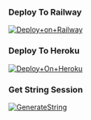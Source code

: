 

### Deploy To Railway

[![Deploy+on+Railway](https://railway.app/button.svg)](https://railway.app/new/template?template=https://github.com/AbhimanyuLogs/AlishaMusic&envs=API_ID,API_HASH,BOT_TOKEN,STRING_SESSION)


### Deploy To Heroku

[![Deploy+On+Heroku](https://www.herokucdn.com/deploy/button.svg)](https://heroku.com/deploy?template=https://github.com/AbhimanyuLogs/AlishaMusic)



### Get String Session

[![GenerateString](https://img.shields.io/badge/repl.it-generateString-yellowgreen)](https://replit.com/@AdityaHalder/StringSession)



